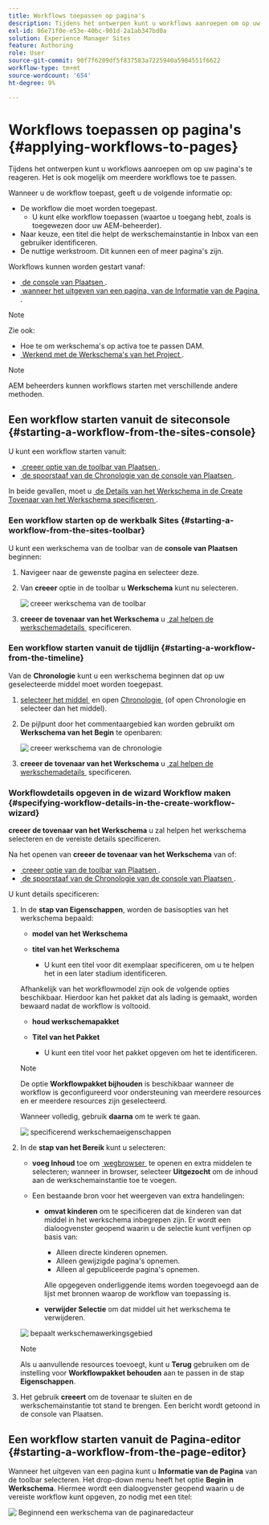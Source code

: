 ```yaml
---
title: Workflows toepassen op pagina's
description: Tijdens het ontwerpen kunt u workflows aanroepen om op uw pagina's te reageren. Het is ook mogelijk om meerdere workflows toe te passen.
exl-id: 86e71f0e-e53e-40bc-901d-2a1ab347bd0a
solution: Experience Manager Sites
feature: Authoring
role: User
source-git-commit: 90f7f6209df5f837583a7225940a5984551f6622
workflow-type: tm+mt
source-wordcount: '654'
ht-degree: 9%

---
```


# Workflows toepassen op pagina&#39;s {#applying-workflows-to-pages}

Tijdens het ontwerpen kunt u workflows aanroepen om op uw pagina&#39;s te reageren. Het is ook mogelijk om meerdere workflows toe te passen.

Wanneer u de workflow toepast, geeft u de volgende informatie op:

* De workflow die moet worden toegepast.
   * U kunt elke workflow toepassen (waartoe u toegang hebt, zoals is toegewezen door uw AEM-beheerder).
* Naar keuze, een titel die helpt de werkschemainstantie in Inbox van een gebruiker identificeren.
* De nuttige werkstroom. Dit kunnen een of meer pagina&#39;s zijn.

Workflows kunnen worden gestart vanaf:

* [&#x200B; de console van Plaatsen &#x200B;](#starting-a-workflow-from-the-sites-console).
* [&#x200B; wanneer het uitgeven van een pagina, van de Informatie van de Pagina &#x200B;](#starting-a-workflow-from-the-page-editor).

>[!NOTE]
>
>Zie ook:
>
>* Hoe te om werkschema&#39;s op activa toe te passen DAM.
>* [&#x200B; Werkend met de Werkschema&#39;s van het Project &#x200B;](/help/sites-cloud/authoring/projects/workflows.md).

<!-- 
>* [How to apply workflows to DAM assets](/help/assets/assets-workflow.md).
>* [Working with Project Workflows](/help/sites-cloud/authoring/projects/workflows.md).
-->

>[!NOTE]
>
>AEM beheerders kunnen workflows starten met verschillende andere methoden.

<!-- 
>AEM administrators can [start workflows using several other methods](/help/sites-administering/workflows-starting.md).
-->

## Een workflow starten vanuit de siteconsole {#starting-a-workflow-from-the-sites-console}

U kunt een workflow starten vanuit:

* [&#x200B; creeer optie van de toolbar van Plaatsen &#x200B;](#starting-a-workflow-from-the-sites-toolbar).
* [&#x200B; de spoorstaaf van de Chronologie van de console van Plaatsen &#x200B;](#starting-a-workflow-from-the-timeline).

In beide gevallen, moet u [&#x200B; de Details van het Werkschema in de Create Tovenaar van het Werkschema specificeren &#x200B;](#specifying-workflow-details-in-the-create-workflow-wizard).

### Een workflow starten op de werkbalk Sites {#starting-a-workflow-from-the-sites-toolbar}

U kunt een werkschema van de toolbar van de **console van Plaatsen** beginnen:

1. Navigeer naar de gewenste pagina en selecteer deze.

1. Van **creeer** optie in de toolbar u **Werkschema** kunt nu selecteren.

   ![&#x200B; creeer werkschema van de toolbar &#x200B;](/help/sites-cloud/authoring/assets/workflows-create-from-toolbar.png)

1. **creeer de tovenaar van het Werkschema** u [&#x200B; zal helpen de werkschemadetails &#x200B;](#specifying-workflow-details-in-the-create-workflow-wizard) specificeren.

### Een workflow starten vanuit de tijdlijn {#starting-a-workflow-from-the-timeline}

Van de **Chronologie** kunt u een werkschema beginnen dat op uw geselecteerde middel moet worden toegepast.

1. [&#x200B; selecteer het middel &#x200B;](/help/sites-cloud/authoring/basic-handling.md#viewing-and-selecting-resources) en open [&#x200B; Chronologie &#x200B;](/help/sites-cloud/authoring/basic-handling.md#timeline) (of open Chronologie en selecteer dan het middel).
1. De pijlpunt door het commentaargebied kan worden gebruikt om **Werkschema van het Begin** te openbaren:

   ![&#x200B; creeer werkschema van de chronologie &#x200B;](/help/sites-cloud/authoring/assets/workflows-create-from-timeline.png)

1. **creeer de tovenaar van het Werkschema** u [&#x200B; zal helpen de werkschemadetails &#x200B;](#specifying-workflow-details-in-the-create-workflow-wizard) specificeren.

### Workflowdetails opgeven in de wizard Workflow maken {#specifying-workflow-details-in-the-create-workflow-wizard}

**creeer de tovenaar van het Werkschema** u zal helpen het werkschema selecteren en de vereiste details specificeren.

Na het openen van **creeer de tovenaar van het Werkschema** van of:

* [&#x200B; creeer optie van de toolbar van Plaatsen &#x200B;](#starting-a-workflow-from-the-sites-toolbar).
* [&#x200B; de spoorstaaf van de Chronologie van de console van Plaatsen &#x200B;](#starting-a-workflow-from-the-timeline).

U kunt details specificeren:

1. In de **stap van Eigenschappen**, worden de basisopties van het werkschema bepaald:

   * **model van het Werkschema**
   * **titel van het Werkschema**

      * U kunt een titel voor dit exemplaar specificeren, om u te helpen het in een later stadium identificeren.

   Afhankelijk van het workflowmodel zijn ook de volgende opties beschikbaar. Hierdoor kan het pakket dat als lading is gemaakt, worden bewaard nadat de workflow is voltooid.

   * **houd werkschemapakket**
   * **Titel van het Pakket**

      * U kunt een titel voor het pakket opgeven om het te identificeren.

   >[!NOTE]
   >
   >De optie **Workflowpakket bijhouden** is beschikbaar wanneer de workflow is geconfigureerd voor ondersteuning van meerdere resources en er meerdere resources zijn geselecteerd.

   <!--
   >The **Keep workflow package** option is available when the workflow has been configured for [Multi Resource Support](/help/sites-developing/workflows-models.md#configuring-a-workflow-for-multi-resource-support) and multiple resources have been selected.
   -->

   Wanneer volledig, gebruik **daarna** om te werk te gaan.

   ![&#x200B; specificerend werkschemaeigenschappen &#x200B;](/help/sites-cloud/authoring/assets/workflows-properties.png)

1. In de **stap van het Bereik** kunt u selecteren:

   * **voeg Inhoud** toe om [&#x200B; wegbrowser &#x200B;](/help/sites-cloud/authoring/path-selection.md) te openen en extra middelen te selecteren; wanneer in browser, selecteer **Uitgezocht** om de inhoud aan de werkschemainstantie toe te voegen.

   * Een bestaande bron voor het weergeven van extra handelingen:

      * **omvat kinderen** om te specificeren dat de kinderen van dat middel in het werkschema inbegrepen zijn.
Er wordt een dialoogvenster geopend waarin u de selectie kunt verfijnen op basis van:

         * Alleen directe kinderen opnemen.
         * Alleen gewijzigde pagina&#39;s opnemen.
         * Alleen al gepubliceerde pagina&#39;s opnemen.

        Alle opgegeven onderliggende items worden toegevoegd aan de lijst met bronnen waarop de workflow van toepassing is.

      * **verwijder Selectie** om dat middel uit het werkschema te verwijderen.

   ![&#x200B; bepaalt werkschemawerkingsgebied &#x200B;](/help/sites-cloud/authoring/assets/workflows-scope.png)

   >[!NOTE]
   >
   >Als u aanvullende resources toevoegt, kunt u **Terug** gebruiken om de instelling voor **Workflowpakket behouden** aan te passen in de stap **Eigenschappen**.

1. Het gebruik **creeert** om de tovenaar te sluiten en de werkschemainstantie tot stand te brengen. Een bericht wordt getoond in de console van Plaatsen.

## Een workflow starten vanuit de Pagina-editor {#starting-a-workflow-from-the-page-editor}

Wanneer het uitgeven van een pagina kunt u **Informatie van de Pagina** van de toolbar selecteren. Het drop-down menu heeft het optie **Begin in Werkschema**. Hiermee wordt een dialoogvenster geopend waarin u de vereiste workflow kunt opgeven, zo nodig met een titel:

![&#x200B; Beginnend een werkschema van de paginaredacteur &#x200B;](/help/sites-cloud/authoring/assets/workflows-create-page-editor.png)
